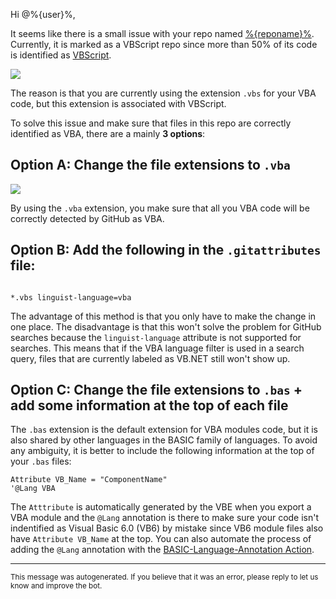 Hi @%{user}%,

It seems like there is a small issue with your repo named [%{reponame}%](%{url}%).
Currently, it is marked as a VBScript repo since more than 50% of its code is identified as [VBScript](https://en.wikipedia.org/wiki/VBScript).

<img src="https://raw.githubusercontent.com/DecimalTurn/VBA-on-GitHub-Automations/main/assets/vbs-file-extension.svg">

The reason is that you are currently using the extension `.vbs` for your VBA code, but this extension is associated with VBScript.

To solve this issue and make sure that files in this repo are correctly identified as VBA, there are a mainly **3 options**:

## Option A: Change the file extensions to `.vba`

<img src="https://raw.githubusercontent.com/DecimalTurn/VBA-on-GitHub-Automations/main/assets/vba-file-extension.svg">

By using the `.vba` extension, you make sure that all you VBA code will be correctly detected by GitHub as VBA.


## Option B: Add the following in the `.gitattributes` file:

```gitattributes

*.vbs linguist-language=vba

```

The advantage of this method is that you only have to make the change in one place. The disadvantage is that this won't solve the problem for GitHub searches because the `linguist-language` attribute is not supported for searches. This means that if the VBA language filter is used in a search query, files that are currently labeled as VB.NET still won't show up.


## Option C: Change the file extensions to `.bas` + add some information at the top of each file

The `.bas` extension is the default extension for VBA modules code, but it is also shared by other languages in the BASIC family of languages. To avoid any ambiguity, it is better to include the following information at the top of your `.bas` files:

```vba
Attribute VB_Name = "ComponentName"
'@Lang VBA
```

The `Atttribute` is automatically generated by the VBE when you export a VBA module and the `@Lang` annotation is there to make sure your code isn't indentified as Visual Basic 6.0 (VB6) by mistake since VB6 module files also have `Attribute VB_Name` at the top. You can also automate the process of adding the  `@Lang` annotation with the [BASIC-Language-Annotation Action](https://github.com/DecimalTurn/BASIC-Language-Annotation).

<hr>

<sup>This message was autogenerated. If you believe that it was an error, please reply to let us know and improve the bot.</sup>

